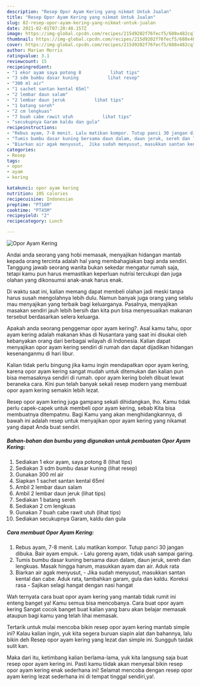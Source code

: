 ```yaml
---
description: "Resep Opor Ayam Kering yang nikmat Untuk Jualan"
title: "Resep Opor Ayam Kering yang nikmat Untuk Jualan"
slug: 82-resep-opor-ayam-kering-yang-nikmat-untuk-jualan
date: 2021-02-01T07:20:48.157Z
image: https://img-global.cpcdn.com/recipes/215d9202f76fecf5/680x482cq70/opor-ayam-kering-foto-resep-utama.jpg
thumbnail: https://img-global.cpcdn.com/recipes/215d9202f76fecf5/680x482cq70/opor-ayam-kering-foto-resep-utama.jpg
cover: https://img-global.cpcdn.com/recipes/215d9202f76fecf5/680x482cq70/opor-ayam-kering-foto-resep-utama.jpg
author: Marian Morris
ratingvalue: 3.1
reviewcount: 15
recipeingredient:
- "1 ekor ayam saya potong 8           lihat tips"
- "3 sdm bumbu dasar kuning           lihat resep"
- "300 ml air"
- "1 sachet santan kental 65ml"
- "2 lembar daun salam"
- "2 lembar daun jeruk           lihat tips"
- "1 batang sereh"
- "2 cm lengkuas"
- "7 buah cabe rawit utuh           lihat tips"
- "secukupnya Garam kaldu dan gula"
recipeinstructions:
- "Rebus ayam, 7-8 menit. Lalu matikan kompor. Tutup panci 30 jangan dibuka. Bair ayam empuk.  Lalu goreng ayam, tidak usah sampai garing."
- "Tumis bumbu dasar kuning bersama daun dalam, daun jeruk, sereh dan lengkuas. Masak hingga harum, masukkan ayam dan air. Aduk rata"
- "Biarkan air agak menyusut,  Jika sudah menyusut, masukkan santan kental dan cabe. Aduk rata, tambahkan garam, gula dan kaldu. Koreksi rasa Sajikan selagi hangat dengan nasi hangat"
categories:
- Resep
tags:
- opor
- ayam
- kering

katakunci: opor ayam kering 
nutrition: 105 calories
recipecuisine: Indonesian
preptime: "PT16M"
cooktime: "PT45M"
recipeyield: "2"
recipecategory: Lunch

---
```



![Opor Ayam Kering](https://img-global.cpcdn.com/recipes/215d9202f76fecf5/680x482cq70/opor-ayam-kering-foto-resep-utama.jpg)

Andai anda seorang yang hobi memasak, menyajikan hidangan mantab kepada orang tercinta adalah hal yang membahagiakan bagi anda sendiri. Tanggung jawab seorang  wanita bukan sekedar mengatur rumah saja, tetapi kamu pun harus memastikan keperluan nutrisi tercukupi dan juga olahan yang dikonsumsi anak-anak harus enak.

Di waktu  saat ini, kalian memang dapat membeli olahan jadi meski tanpa harus susah mengolahnya lebih dulu. Namun banyak juga orang yang selalu mau menyajikan yang terbaik bagi keluarganya. Pasalnya, menyajikan masakan sendiri jauh lebih bersih dan kita pun bisa menyesuaikan makanan tersebut berdasarkan selera keluarga. 



Apakah anda seorang penggemar opor ayam kering?. Asal kamu tahu, opor ayam kering adalah makanan khas di Nusantara yang saat ini disukai oleh kebanyakan orang dari berbagai wilayah di Indonesia. Kalian dapat menyajikan opor ayam kering sendiri di rumah dan dapat dijadikan hidangan kesenanganmu di hari libur.

Kalian tidak perlu bingung jika kamu ingin mendapatkan opor ayam kering, karena opor ayam kering sangat mudah untuk ditemukan dan kalian pun bisa memasaknya sendiri di rumah. opor ayam kering boleh dibuat lewat beraneka cara. Kini pun telah banyak sekali resep modern yang membuat opor ayam kering semakin lebih lezat.

Resep opor ayam kering juga gampang sekali dihidangkan, lho. Kamu tidak perlu capek-capek untuk membeli opor ayam kering, sebab Kita bisa membuatnya ditempatmu. Bagi Kamu yang akan menghidangkannya, di bawah ini adalah resep untuk menyajikan opor ayam kering yang nikamat yang dapat Anda buat sendiri.

<!--inarticleads1-->

##### Bahan-bahan dan bumbu yang digunakan untuk pembuatan Opor Ayam Kering:

1. Sediakan 1 ekor ayam, saya potong 8           (lihat tips)
1. Sediakan 3 sdm bumbu dasar kuning           (lihat resep)
1. Gunakan 300 ml air
1. Siapkan 1 sachet santan kental 65ml
1. Ambil 2 lembar daun salam
1. Ambil 2 lembar daun jeruk           (lihat tips)
1. Sediakan 1 batang sereh
1. Sediakan 2 cm lengkuas
1. Gunakan 7 buah cabe rawit utuh           (lihat tips)
1. Sediakan secukupnya Garam, kaldu dan gula




<!--inarticleads2-->

##### Cara membuat Opor Ayam Kering:

1. Rebus ayam, 7-8 menit. Lalu matikan kompor. Tutup panci 30 jangan dibuka. Bair ayam empuk.  - Lalu goreng ayam, tidak usah sampai garing.
1. Tumis bumbu dasar kuning bersama daun dalam, daun jeruk, sereh dan lengkuas. Masak hingga harum, masukkan ayam dan air. Aduk rata
1. Biarkan air agak menyusut,  - Jika sudah menyusut, masukkan santan kental dan cabe. Aduk rata, tambahkan garam, gula dan kaldu. Koreksi rasa - Sajikan selagi hangat dengan nasi hangat




Wah ternyata cara buat opor ayam kering yang mantab tidak rumit ini enteng banget ya! Kamu semua bisa mencobanya. Cara buat opor ayam kering Sangat cocok banget buat kalian yang baru akan belajar memasak ataupun bagi kamu yang telah lihai memasak.

Tertarik untuk mulai mencoba bikin resep opor ayam kering mantab simple ini? Kalau kalian ingin, yuk kita segera buruan siapin alat dan bahannya, lalu bikin deh Resep opor ayam kering yang lezat dan simple ini. Sungguh taidak sulit kan. 

Maka dari itu, ketimbang kalian berlama-lama, yuk kita langsung saja buat resep opor ayam kering ini. Pasti kamu tiidak akan menyesal bikin resep opor ayam kering enak sederhana ini! Selamat mencoba dengan resep opor ayam kering lezat sederhana ini di tempat tinggal sendiri,ya!.

